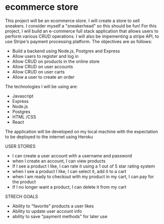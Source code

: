 # ecommerce store 
This project will be an ecommerce store. I will create a store to sell sneakers. I consider myself a "sneakerhead" so this should be fun!
For this project, I will build an e-commerce full stack application that allows users to perform various CRUD operations. I will also be impementing a stripe API, to use Stripe's payment processing platform. The objectives are as follows:
- Build a backend using Node.js, Postgres and Express
- Allow users to register and log in 
- Allow CRUD on products in the online store
- Allow CRUD on user accounts
- Allow CRUD on user carts
- Allow a user to create an order

The technologies I will be using are:
- Javascript
- Express
- Node.js
- Postgres
- HTML /CSS
- React

The application will be developed on my local machine with the expectation to be deployed to the internet using Heroku

USER STORIES
- I can create a user account with a username and password
- when I create an account, I can view products
- If I see a product I like, I can rate it using a 1 out of 5 star rating system
- when I see a product I like, I can select it, add it to a cart
- when I am ready to checkout with my product in my cart, I can pay for the product 
- If I no longer want a product, I can delete it from my cart

STRECH GOALS
- Ability to "favorite" products a user likes
- Ability to update user account info
- ability to save "payment methods" for later use
